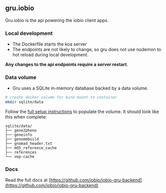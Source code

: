 ## gru.iobio

Gru.iobio is the api powering the iobio client apps.

### Local development

- The Dockerfile starts the koa server
- The endpoints are not likely to change, so gru does not use nodemon to hot reload during local development.

__Any changes to the api endpoints require a server restart.__

### Data volume

- Gru uses a SQLite in-memory database backed by a data volume.

```bash
# create docker volume for bind mount to container
mkdir sqlite/data
```

Follow the [full setup instructions](https://github.com/iobio/iobio-gru-backend/blob/master/docs/populating_data_directory.md) to populate the volume. It should look like this when complete:

```
sqlite/data/
├── gene2pheno
├── geneinfo
├── genomebuild
├── gnomad_header.txt
├── md5_reference_cache
├── references
└── vep-cache
```

### Docs

Read the full docs at [https://github.com/iobio/iobio-gru-backend](https://github.com/iobio/iobio-gru-backend)
